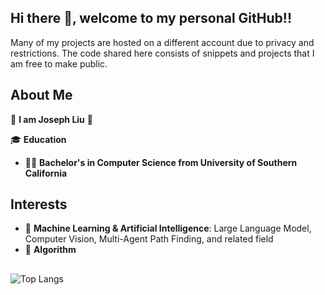 ## Hi there 👋, welcome to my personal GitHub!!
Many of my projects are hosted on a different account due to privacy and restrictions. The code shared here consists of snippets and projects that I am free to make public.

## About Me
🙋 **I am Joseph Liu** 🙋

🎓 **Education**
- 👨‍💻 **Bachelor's in Computer Science from University of Southern California**

## Interests
- 🤖 **Machine Learning & Artificial Intelligence**: Large Language Model, Computer Vision, Multi-Agent Path Finding, and related field
- 🎋 **Algorithm**

##
![Top Langs](https://github-readme-stats.vercel.app/api/top-langs/?username=MajikalExplosions&layout=compact)

<!--
**MajikalExplosions/MajikalExplosions** is a ✨ _special_ ✨ repository because its `README.md` (this file) appears on your GitHub profile.

Here are some ideas to get you started:

- 🔭 I’m currently working on ...
- 🌱 I’m currently learning ...
- 👯 I’m looking to collaborate on ...
- 🤔 I’m looking for help with ...
- 💬 Ask me about ...
- 📫 How to reach me: ...
- 😄 Pronouns: ...
- ⚡ Fun fact: ...
-->
